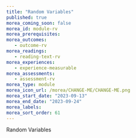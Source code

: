 ```yaml
---
title: "Random Variables"
published: true
morea_coming_soon: false
morea_id: module-rv
morea_prerequisites:
morea_outcomes:
   - outcome-rv
morea_readings:
   - reading-text-rv
morea_experiences:
   - experience-measurable
morea_assessments:
   - assessment-rv
morea_type: module
morea_icon_url: /morea/CHANGE-ME/CHANGE-ME.png
morea_start_date: "2023-09-13"
morea_end_date: "2023-09-24"
morea_labels:
morea_sort_order: 61
---
```


Random Variables
